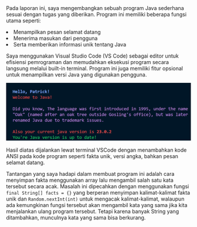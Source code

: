 ## 

Pada laporan ini, saya mengembangkan sebuah program Java sederhana sesuai dengan 
tugas yang diberikan. Program ini memiliki beberapa fungsi utama seperti:
<li>Menampilkan pesan selamat datang</li>
<li>Menerima masukan dari pengguna</li> 
<li>Serta memberikan informasi unik tentang Java</li>

Saya menggunakan Visual Studio Code (VS Code) sebagai editor untuk efisiensi 
pemrograman dan memudahkan eksekusi program secara langsung melalui built-in 
terminal. Program ini juga memiliki fitur opsional untuk menampilkan versi Java yang 
digunakan pengguna.

![Terminal Preview](/assets/img/Screenshot%202025-02-25%20225734.png)

Hasil diatas dijalankan lewat terminal VSCode dengan menambahkan kode ANSI pada kode program seperti fakta unik, versi angka, bahkan pesan selamat datang.

Tantangan yang saya hadapi dalam membuat program ini adalah cara menyimpan fakta menggunakan array lalu mengambil salah satu kata tersebut secara acak. Masalah ini dipecahkan dengan menggunakan fungsi ``final String[] facts = {}`` yang berperan menyimpan kalimat-kalimat fakta unik dan ``Random.nextInt(int)`` untuk mengacak kalimat-kalimat, walaupun ada kemungkinan fungsi tersebut akan mengambil kata yang sama jika kita menjalankan ulang program tersebut. Tetapi karena banyak String yang ditambahkan, munculnya kata yang sama bisa berkurang.
